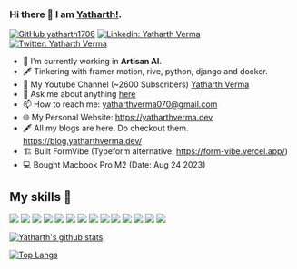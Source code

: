 ### Hi there 👋 I am [Yatharth!](https://yatharth1706.github.io).

[![GitHub yatharth1706](https://img.shields.io/github/followers/yatharth1706?label=follow&style=social)](https://github.com/yatharth1706)
[![Linkedin: Yatharth Verma](https://img.shields.io/badge/-Yatharth%20Verma-blue?style=flat-square&logo=Linkedin&logoColor=white&link=https://www.linkedin.com/in/yatharth-verma-938924169/)](https://www.linkedin.com/in/yatharth-verma-938924169/)
[![Twitter: Yatharth Verma](https://img.shields.io/twitter/follow/yatharth170699?style=social)](https://twitter.com/yatharth170699)

- 🔭 I’m currently working in **Artisan AI**.
- 🖋️ Tinkering with framer motion, rive, python, django and docker.
- 🚀 My Youtube Channel (~2600 Subscribers) [Yatharth Verma](https://www.youtube.com/c/YatharthVerma)
- 💬 Ask me about anything [here](https://github.com/yatharth1706/yatharth1706/issues)
- 📫 How to reach me: yatharthverma070@gmail.com
- 🌐 My Personal Website: https://yatharthverma.dev
- 🖋️ All my blogs are here. Do checkout them. https://blog.yatharthverma.dev/
- 🏗️ Built FormVibe (Typeform alternative: https://form-vibe.vercel.app/)
- 💻 Bought Macbook Pro M2 (Date: Aug 24 2023)

## My skills 🚀
![](https://img.shields.io/badge/HTML5-E34F26?style=for-the-badge&logo=html5&logoColor=white)
![](https://img.shields.io/badge/JavaScript-F7DF1E?style=for-the-badge&logo=javascript&logoColor=black)
![](https://img.shields.io/badge/Node.js-43853D?style=for-the-badge&logo=node.js&logoColor=white)
![](https://img.shields.io/badge/CSS3-1572B6?style=for-the-badge&logo=css3&logoColor=white)
![](https://img.shields.io/badge/Markdown-000000?style=for-the-badge&logo=markdown&logoColor=white)
![](https://img.shields.io/badge/Express.js-404D59?style=for-the-badge)
![](https://img.shields.io/badge/React-20232A?style=for-the-badge&logo=react&logoColor=61DAFB)
![](https://img.shields.io/badge/Nextjs-20232A?style=for-the-badge&logo=next.js&logoColor=61DAFB)
![](https://img.shields.io/badge/Tailwind_CSS-38B2AC?style=for-the-badge&logo=tailwind-css&logoColor=white)
![](https://img.shields.io/badge/Bootstrap-563D7C?style=for-the-badge&logo=bootstrap&logoColor=white)
![](https://img.shields.io/badge/MongoDB-4EA94B?style=for-the-badge&logo=mongodb&logoColor=white)
![](https://img.shields.io/badge/figma-0AC97F?style=for-the-badge&logo=figma&logoColor=white)
![](https://img.shields.io/badge/AdobeXD-0AC97F?style=for-the-badge&logo=adobexd&logoColor=white)
![](https://img.shields.io/badge/Firebase-1CC27F?style=for-the-badge&logo=firebase&logoColor=white)

[![Yatharth's github stats](https://github-readme-stats.vercel.app/api?username=yatharth1706&count_private=true&show_icons=true&theme=vue)](https://github.com/yatharth1706)

[![Top Langs](https://github-readme-stats.vercel.app/api/top-langs/?username=yatharth1706&layout=compact&langs_count=8&theme=vue)](https://github.com/yatharth1706)
